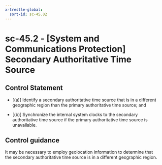 ```yaml
---
x-trestle-global:
  sort-id: sc-45.02
---
```


# sc-45.2 - \[System and Communications Protection\] Secondary Authoritative Time Source

## Control Statement

- \[(a)\] Identify a secondary authoritative time source that is in a different geographic region than the primary authoritative time source; and

- \[(b)\] Synchronize the internal system clocks to the secondary authoritative time source if the primary authoritative time source is unavailable.

## Control guidance

It may be necessary to employ geolocation information to determine that the secondary authoritative time source is in a different geographic region.

